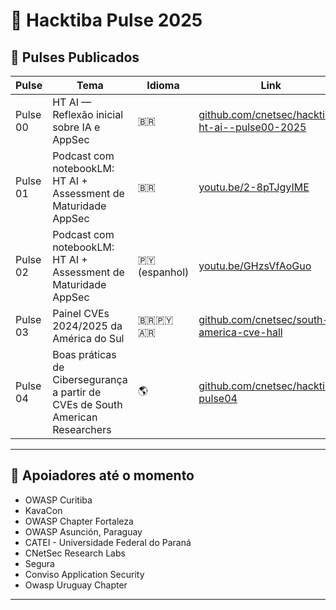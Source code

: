 # 🧠 Hacktiba Pulse 2025

## 📌 Pulses Publicados

| Pulse     | Tema                                                                                  | Idioma        | Link                                                                                   |
|-----------|-----------------------------------------------------------------------------------------|---------------|----------------------------------------------------------------------------------------|
| Pulse 00  | HT AI — Reflexão inicial sobre IA e AppSec                                             | 🇧🇷           | [github.com/cnetsec/hacktiba-ht-ai--pulse00-2025](https://github.com/cnetsec/hacktiba-ht-ai--pulse00-2025) |
| Pulse 01  | Podcast com notebookLM: HT AI + Assessment de Maturidade AppSec                        | 🇧🇷           | [youtu.be/2-8pTJgyIME](https://youtu.be/2-8pTJgyIME)                                   |
| Pulse 02  | Podcast com notebookLM: HT AI + Assessment de Maturidade AppSec                        | 🇵🇾 (espanhol) | [youtu.be/GHzsVfAoGuo](https://youtu.be/GHzsVfAoGuo)                                   |
| Pulse 03  | Painel CVEs 2024/2025 da América do Sul                                                | 🇧🇷🇵🇾🇦🇷       | [github.com/cnetsec/south-america-cve-hall](https://github.com/cnetsec/south-america-cve-hall) |
| Pulse 04  | Boas práticas de Cibersegurança a partir de CVEs de South American Researchers                                         | 🌎           | [github.com/cnetsec/hacktiba-pulse04](https://github.com/cnetsec/hacktiba-pulse04)     |

---

## 🙌 Apoiadores até o momento

- OWASP Curitiba  
- KavaCon  
- OWASP Chapter Fortaleza  
- OWASP Asunción, Paraguay  
- CATEI - Universidade Federal do Paraná  
- CNetSec Research Labs  
- Segura  
- Conviso Application Security
- Owasp Uruguay Chapter

---
